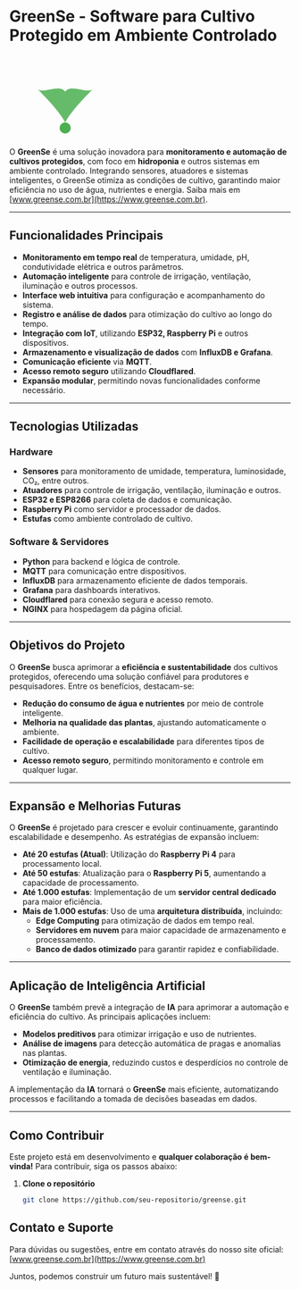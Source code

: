 # GreenSe - Software para Cultivo Protegido em Ambiente Controlado

<svg width="200" height="150" viewBox="0 0 200 150" xmlns="http://www.w3.org/2000/svg" class="mx-auto my-2">
    <path d="M 100 120 C 90 100, 60 70, 50 60 C 60 70, 90 50, 100 65 C 110 50, 140 70, 150 60 C 140 70, 110 100, 100 120 Z" fill="#66BB6A" />
    <path d="M 100 120 L 100 130" stroke="#388E3C" stroke-width="2" />
    <circle cx="100" cy="130" r="10" fill="#4CAF50" />
</svg>

O **GreenSe** é uma solução inovadora para **monitoramento e automação de cultivos protegidos**, com foco em **hidroponia** e outros sistemas em ambiente controlado. Integrando sensores, atuadores e sistemas inteligentes, o GreenSe otimiza as condições de cultivo, garantindo maior eficiência no uso de água, nutrientes e energia. Saiba mais em [www.greense.com.br](https://www.greense.com.br).

---

## Funcionalidades Principais
- **Monitoramento em tempo real** de temperatura, umidade, pH, condutividade elétrica e outros parâmetros.
- **Automação inteligente** para controle de irrigação, ventilação, iluminação e outros processos.
- **Interface web intuitiva** para configuração e acompanhamento do sistema.
- **Registro e análise de dados** para otimização do cultivo ao longo do tempo.
- **Integração com IoT**, utilizando **ESP32, Raspberry Pi** e outros dispositivos.
- **Armazenamento e visualização de dados** com **InfluxDB e Grafana**.
- **Comunicação eficiente** via **MQTT**.
- **Acesso remoto seguro** utilizando **Cloudflared**.
- **Expansão modular**, permitindo novas funcionalidades conforme necessário.

---

## Tecnologias Utilizadas

### Hardware
- **Sensores** para monitoramento de umidade, temperatura, luminosidade, CO₂, entre outros.
- **Atuadores** para controle de irrigação, ventilação, iluminação e outros.
- **ESP32 e ESP8266** para coleta de dados e comunicação.
- **Raspberry Pi** como servidor e processador de dados.
- **Estufas** como ambiente controlado de cultivo.

### Software & Servidores
- **Python** para backend e lógica de controle.
- **MQTT** para comunicação entre dispositivos.
- **InfluxDB** para armazenamento eficiente de dados temporais.
- **Grafana** para dashboards interativos.
- **Cloudflared** para conexão segura e acesso remoto.
- **NGINX** para hospedagem da página oficial.

---

## Objetivos do Projeto
O **GreenSe** busca aprimorar a **eficiência e sustentabilidade** dos cultivos protegidos, oferecendo uma solução confiável para produtores e pesquisadores. Entre os benefícios, destacam-se:

- **Redução do consumo de água e nutrientes** por meio de controle inteligente.
- **Melhoria na qualidade das plantas**, ajustando automaticamente o ambiente.
- **Facilidade de operação e escalabilidade** para diferentes tipos de cultivo.
- **Acesso remoto seguro**, permitindo monitoramento e controle em qualquer lugar.

---

## Expansão e Melhorias Futuras
O **GreenSe** é projetado para crescer e evoluir continuamente, garantindo escalabilidade e desempenho. As estratégias de expansão incluem:

- **Até 20 estufas (Atual)**: Utilização do **Raspberry Pi 4** para processamento local.  
- **Até 50 estufas**: Atualização para o **Raspberry Pi 5**, aumentando a capacidade de processamento.  
- **Até 1.000 estufas**: Implementação de um **servidor central dedicado** para maior eficiência.  
- **Mais de 1.000 estufas**: Uso de uma **arquitetura distribuída**, incluindo:  
  - **Edge Computing** para otimização de dados em tempo real.  
  - **Servidores em nuvem** para maior capacidade de armazenamento e processamento.  
  - **Banco de dados otimizado** para garantir rapidez e confiabilidade. 

---

## Aplicação de Inteligência Artificial
O **GreenSe** também prevê a integração de **IA** para aprimorar a automação e eficiência do cultivo. As principais aplicações incluem:

- **Modelos preditivos** para otimizar irrigação e uso de nutrientes.
- **Análise de imagens** para detecção automática de pragas e anomalias nas plantas.
- **Otimização de energia**, reduzindo custos e desperdícios no controle de ventilação e iluminação.

A implementação da **IA** tornará o **GreenSe** mais eficiente, automatizando processos e facilitando a tomada de decisões baseadas em dados.

---

## Como Contribuir
Este projeto está em desenvolvimento e **qualquer colaboração é bem-vinda!** Para contribuir, siga os passos abaixo:

1. **Clone o repositório**
   ```bash
   git clone https://github.com/seu-repositorio/greense.git

## Contato e Suporte
Para dúvidas ou sugestões, entre em contato através do nosso site oficial:
[www.greense.com.br](https://www.greense.com.br)

Juntos, podemos construir um futuro mais sustentável! 🚀
